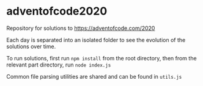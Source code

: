 # adventofcode2020
Repository for solutions to https://adventofcode.com/2020

Each day is separated into an isolated folder to see the evolution of the solutions over time. 

To run solutions, first run `npm install` from the root directory, then from the relevant part directory, run `node index.js`

Common file parsing utilities are shared and can be found in `utils.js`
